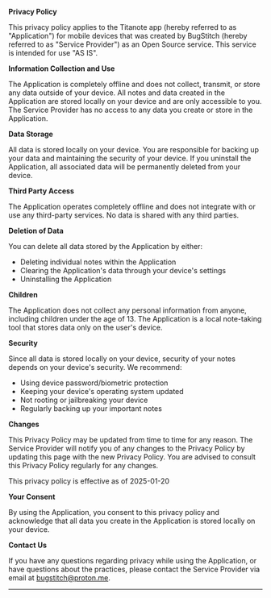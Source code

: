 **Privacy Policy**

This privacy policy applies to the Titanote app (hereby referred to as "Application") for mobile devices that was created by BugStitch (hereby referred to as "Service Provider") as an Open Source service. This service is intended for use "AS IS".

**Information Collection and Use**

The Application is completely offline and does not collect, transmit, or store any data outside of your device. All notes and data created in the Application are stored locally on your device and are only accessible to you. The Service Provider has no access to any data you create or store in the Application.

**Data Storage**

All data is stored locally on your device. You are responsible for backing up your data and maintaining the security of your device. If you uninstall the Application, all associated data will be permanently deleted from your device.

**Third Party Access**

The Application operates completely offline and does not integrate with or use any third-party services. No data is shared with any third parties.

**Deletion of Data**

You can delete all data stored by the Application by either:
- Deleting individual notes within the Application
- Clearing the Application's data through your device's settings
- Uninstalling the Application

**Children**

The Application does not collect any personal information from anyone, including children under the age of 13. The Application is a local note-taking tool that stores data only on the user's device.

**Security**

Since all data is stored locally on your device, security of your notes depends on your device's security. We recommend:
- Using device password/biometric protection
- Keeping your device's operating system updated
- Not rooting or jailbreaking your device
- Regularly backing up your important notes

**Changes**

This Privacy Policy may be updated from time to time for any reason. The Service Provider will notify you of any changes to the Privacy Policy by updating this page with the new Privacy Policy. You are advised to consult this Privacy Policy regularly for any changes.

This privacy policy is effective as of 2025-01-20

**Your Consent**

By using the Application, you consent to this privacy policy and acknowledge that all data you create in the Application is stored locally on your device.

**Contact Us**

If you have any questions regarding privacy while using the Application, or have questions about the practices, please contact the Service Provider via email at bugstitch@proton.me.

* * *